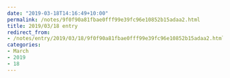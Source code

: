 ```yaml
---
date: "2019-03-18T14:16:49+10:00"
permalink: /notes/9f0f90a81fbae0fff99e39fc96e10852b15adaa2.html
title: 2019/03/18 entry
redirect_from:
- /notes/entry/2019/03/18/9f0f90a81fbae0fff99e39fc96e10852b15adaa2.html
categories:
- March
- 2019
- 18
---
```

